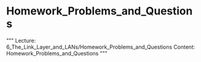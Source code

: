 # Homework_Problems_and_Questions

"""
Lecture: 6_The_Link_Layer_and_LANs/Homework_Problems_and_Questions
Content: Homework_Problems_and_Questions
"""

